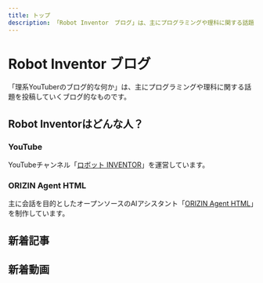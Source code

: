 ```yaml
---
title: トップ
description: 「Robot Inventor　ブログ」は、主にプログラミングや理科に関する話題を投稿していくブログ的なものです。
---
```


# Robot Inventor ブログ

「理系YouTuberのブログ的な何か」は、主にプログラミングや理科に関する話題を投稿していくブログ的なものです。

## Robot Inventorはどんな人？

### YouTube

YouTubeチャンネル「[ロボット INVENTOR](https://www.youtube.com/channel/UCJFnl1HIx-atCMWnDcKBrfw)」を運営しています。

### ORIZIN Agent HTML

主に会話を目的としたオープンソースのAIアシスタント「[ORIZIN Agent HTML](https://robot-inventor.github.io/ORIZIN-Agent-HTML/)」を制作しています。

## 新着記事

<article-card thumbnail="/article/2021/06/15/old_and_new_logo.png"
            link="/article/2021/06/15/"
            article-title="全面リニューアルしました！"
            description="サイトのデザインなどを全面的にリニューアルしました。サイトの名称も変更になり、過去の記事についても読みやすいように表現を変えています。"></article-card>

## 新着動画

<yt-video video-id="4fRqgCXQA6g"></yt-video>
